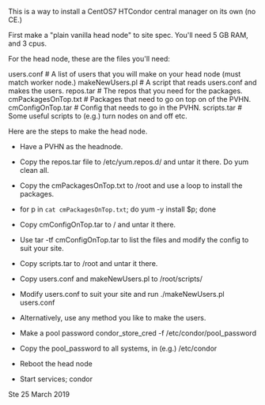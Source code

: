 This is a way to install a CentOS7 HTCondor central manager on its own (no CE.)

First make a "plain vanilla head node" to site spec.  You'll need 5 GB RAM, and 3 cpus.

For the head node, these are the files you'll need:

users.conf         # A list of users that you will make on your head node (must match worker node.)
makeNewUsers.pl    # A script that reads users.conf and makes the users.
repos.tar          # The repos that you need for the packages. 
cmPackagesOnTop.txt  # Packages that need to go on top on of the PVHN.
cmConfigOnTop.tar    # Config that needs to go in the PVHN.
scripts.tar        # Some useful scripts to (e.g.) turn nodes on and off etc.

Here are the steps to make the head node.

- Have a PVHN as the headnode.
- Copy the repos.tar file to /etc/yum.repos.d/ and untar it there. Do yum clean all.
- Copy the cmPackagesOnTop.txt to /root and use a loop to install the packages.
-   for p in `cat cmPackagesOnTop.txt`; do yum -y install $p; done
- Copy cmConfigOnTop.tar to / and untar it there.
- Use tar -tf cmConfigOnTop.tar to list the files and modify the config to suit your site.
- Copy scripts.tar to /root and untar it there.
- Copy users.conf and makeNewUsers.pl to /root/scripts/ 
- Modify users.conf to suit your site and run ./makeNewUsers.pl users.conf
- Alternatively, use any method you like to make the users.
- Make a pool password condor_store_cred -f /etc/condor/pool_password
- Copy the pool_password to all systems, in (e.g.) /etc/condor

- Reboot the head node
- Start services; condor

Ste
25 March 2019

